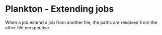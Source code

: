 # Plankton - Extending jobs

When a job extend a job from another file,
the paths are resolved from the other file perspective.
